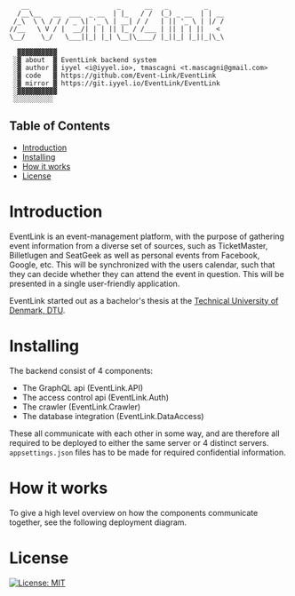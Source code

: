```
   __                      _      __   _         _    
  /__\__   __  ___  _ __  | |_   / /  (_) _ __  | | __
 /_\  \ \ / / / _ \| '_ \ | __| / /   | || '_ \ | |/ /
//__   \ V / |  __/| | | || |_ / /___ | || | | ||   < 
\__/    \_/   \___||_| |_| \__|\____/ |_||_| |_||_|\_\
                                                      
  ▓▓▓▓▓▓▓▓▓▓
 ░▓ about  ▓ EventLink backend system
 ░▓ author ▓ iyyel <i@iyyel.io>, tmascagni <t.mascagni@gmail.com>
 ░▓ code   ▓ https://github.com/Event-Link/EventLink
 ░▓ mirror ▓ https://git.iyyel.io/EventLink/EventLink
 ░▓▓▓▓▓▓▓▓▓▓
 ░░░░░░░░░░
```

## Table of Contents
 - [Introduction](#Introduction)
 - [Installing](#Installing)
 - [How it works](#How-it-works)
 - [License](#License)

# Introduction

EventLink is an event-management platform, with the purpose of gathering event information from a diverse set of sources, such as TicketMaster, Billetlugen and SeatGeek as well as personal events from Facebook, Google, etc. This will be synchronized with the users calendar, such that they can decide whether they can attend the event in question. This will be presented in a single user-friendly application.

EventLink started out as a bachelor's thesis at the [Technical University of Denmark, DTU](https://www.dtu.dk).

# Installing

The backend consist of 4 components:

* The GraphQL api (EventLink.API)
* The access control api (EventLink.Auth)
* The crawler (EventLink.Crawler)
* The database integration (EventLink.DataAccess)

These all communicate with each other in some way, and are therefore all required to be deployed
to either the same server or 4 distinct servers. `appsettings.json` files has to be made for required
confidential information.

# How it works

To give a high level overview on how the components communicate together, see the following deployment diagram.

# License

[![License: MIT](https://img.shields.io/badge/License-MIT-yellow.svg)](LICENSE.md)
